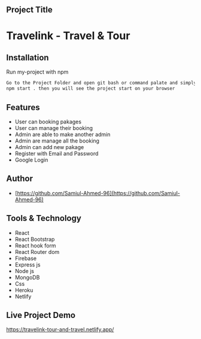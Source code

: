 

## Project Title
# Travelink - Travel & Tour

## Installation

Run my-project with npm

```bash
Go to the Project Folder and open git bash or command palate and simply type:
npm start . then you will see the project start on your browser
```
    
## Features


- User can booking pakages
- User can manage their booking
- Admin are able to make another admin
- Admin are manage all the booking
- Admin can add new pakage
- Register with Email and Password
- Google Login

## Author

- [https://github.com/Samiul-Ahmed-96](https://github.com/Samiul-Ahmed-96)

  
## Tools & Technology
- React 
- React Bootstrap
- React hook form 
- React Router dom
- Firebase
- Express js
- Node js
- MongoDB
- Css
- Heroku
- Netlify



  
## Live Project Demo

https://travelink-tour-and-travel.netlify.app/

